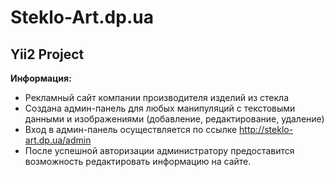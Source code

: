 Steklo-Art.dp.ua
============================

Yii2 Project
-------------------

**Информация:**
- Рекламный сайт компании производителя изделий из стекла
- Создана админ-панель для любых манипуляций с текстовыми данными и изображениями (добавление, редактирование, удаление)
- Вход в админ-панель осуществляется по ссылке http://steklo-art.dp.ua/admin
- После успешной авторизации администратору предоставится возможность редактировать информацию на сайте.